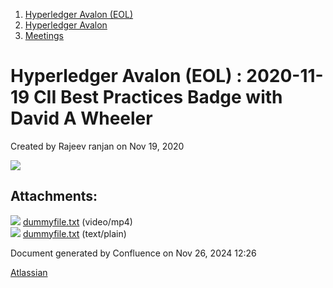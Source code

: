 1. [Hyperledger Avalon (EOL)](index.html)
2. [Hyperledger Avalon](Hyperledger-Avalon_17301509.html)
3. [Meetings](Meetings_17301616.html)

# Hyperledger Avalon (EOL) : 2020-11-19 CII Best Practices Badge with David A Wheeler

Created by Rajeev ranjan on Nov 19, 2020

![](plugins/servlet/confluence/placeholder/unknown-attachment)

## Attachments:

![](images/icons/bullet_blue.gif) [dummyfile.txt](attachments/17301765/17301816.txt) (video/mp4)  
![](images/icons/bullet_blue.gif) [dummyfile.txt](attachments/17301765/17301766.txt) (text/plain)

Document generated by Confluence on Nov 26, 2024 12:26

[Atlassian](http://www.atlassian.com/)
